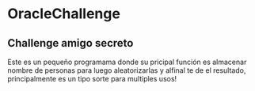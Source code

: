 # OracleChallenge
Challenge amigo secreto
------------------------------------------------------------------------------------------------------
Este es un pequeño programama donde su pricipal función es almacenar nombre de personas para luego aleatorizarlas y alfinal te de el resultado, principalmente es un tipo sorte para multiples usos!
